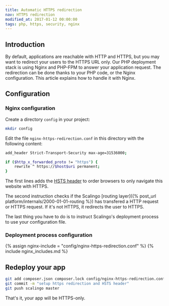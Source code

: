 ```yaml
---
title: Automatic HTTPS redirection
nav: HTTPS redirection
modified_at: 2017-01-12 00:00:00
tags: php, https, security, nginx
---
```


## Introduction

By default, applications are reachable with HTTP and HTTPS, but you may want to
redirect your users to the HTTPS URL only. Our PHP deployment stack is using
Nginx and PHP-FPM to answer your application request. The redirection can be
done thanks to your PHP code, or the Nginx configuration. This article explains
how to handle it with Nginx.

## Configuration

### Nginx configuration

Create a directory `config` in your project:

```bash
mkdir config
```

Edit the file `nginx-https-redirection.conf` in this directory with the
following content:

```bash
add_header Strict-Transport-Security max-age=31536000;

if ($http_x_forwarded_proto != "https") {
    rewrite ^ https://$host$uri permanent;
}
```

The first lines adds the [HSTS
header](https://developer.mozilla.org/en-US/docs/Web/HTTP/Headers/Strict-Transport-Security)
to order browsers to only navigate this website with HTTPS.

The second instruction checks if the Scalingo [routing layer]({% post_url
platform/internals/2000-01-01-routing %}) has transfered a HTTP request or HTTPS
request. If it's not HTTPS, it redirects the user to HTTPS.

The last thing you have to do is to instruct Scalingo's deployment process to
use your configuration file.

### Deployment process configuration

{% assign nginx-include = "config/nginx-https-redirection.conf" %}
{% include nginx_includes.md %}

## Redeploy your app

```bash
git add composer.json composer.lock config/nginx-https-redirection.conf
git commit -m "setup https redirection and HSTS header"
git push scalingo master
```

That's it, your app will be HTTPS-only.
